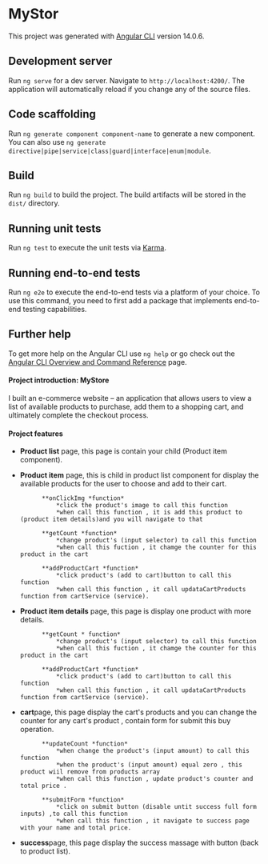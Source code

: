 # MyStor

This project was generated with [Angular CLI](https://github.com/angular/angular-cli) version 14.0.6.

## Development server

Run `ng serve` for a dev server. Navigate to `http://localhost:4200/`. The application will automatically reload if you change any of the source files.

## Code scaffolding

Run `ng generate component component-name` to generate a new component. You can also use `ng generate directive|pipe|service|class|guard|interface|enum|module`.

## Build

Run `ng build` to build the project. The build artifacts will be stored in the `dist/` directory.

## Running unit tests

Run `ng test` to execute the unit tests via [Karma](https://karma-runner.github.io).

## Running end-to-end tests

Run `ng e2e` to execute the end-to-end tests via a platform of your choice. To use this command, you need to first add a package that implements end-to-end testing capabilities.

## Further help

To get more help on the Angular CLI use `ng help` or go check out the [Angular CLI Overview and Command Reference](https://angular.io/cli) page.

#### Project introduction: MyStore

I built an e-commerce website – an application that allows users to view a list of available products to purchase, 
add them to a shopping cart, and ultimately complete the checkout process. 

#### Project features

* **Product list** page, this page is contain your child (Product item component).
* **Product item** page, this is child in product list component for display the available products for the user to choose and add to their cart.

			**onClickImg *function*
				*click the product's image to call this function
				*when call this function , it is add this product to (product item details)and you will navigate to that
				
			**getCount *function*
				*change product's (input selector) to call this function
				*when call this fuction , it chamge the counter for this product in the cart
				
			**addProductCart *function*
				*click product's (add to cart)button to call this function
				*when call this function , it call updataCartProducts function from cartService (service).

* **Product item details** page, this page is display one product with more details.

			**getCount * function*
				*change product's (input selector) to call this function
				*when call this fuction , it chamge the counter for this product in the cart
				
			**addProductCart *function*
				*click product's (add to cart)button to call this function
				*when call this function , it call updataCartProducts function from cartService (service).
				
* **cart**page, this page display the cart's products and you can change the counter for any cart's product ,
				contain form for submit this buy operation.
				
			**updateCount *function*
				*when change the product's (input amount) to call this function 
				*when the product's (input amount) equal zero , this product wiil remove from products array
				*when call this function , update product's counter and total price .
				
			**submitForm *function*
				*click on submit button (disable untit success full form inputs) ,to call this function
				*when call this function , it navigate to success page with your name and total price.
				
* **success**page, this page display the success massage with button (back to product list).
  

